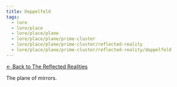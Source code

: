 ```yaml
---
title: Doppelfeld
tags:
  - lore
  - lore/place
  - lore/place/plane
  - lore/place/plane/prime-cluster
  - lore/place/plane/prime-cluster/reflected-reality
  - lore/place/plane/prime-cluster/reflected-reality/doppelfeld
---
```


[<- Back to The Reflected Realities](index.md)

The plane of mirrors.

